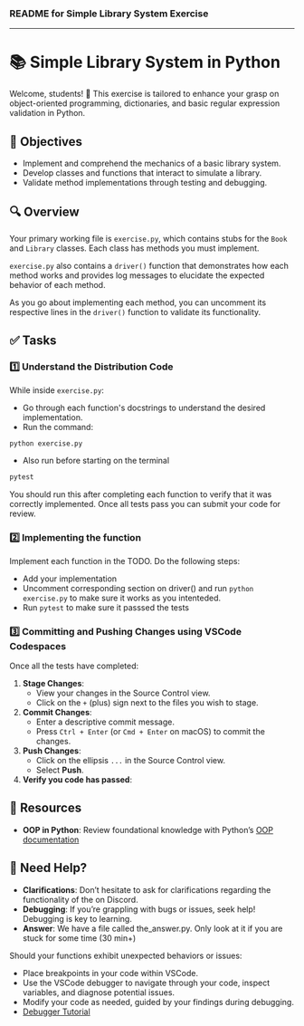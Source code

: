 ### README for Simple Library System Exercise

---

# 📚 Simple Library System in Python

Welcome, students! 🚀 This exercise is tailored to enhance your grasp on object-oriented programming, dictionaries, and basic regular expression validation in Python.

## 🎯 Objectives

- Implement and comprehend the mechanics of a basic library system.
- Develop classes and functions that interact to simulate a library.
- Validate method implementations through testing and debugging.

## 🔍 Overview

Your primary working file is `exercise.py`, which contains stubs for the `Book` and `Library` classes. Each class has methods you must implement.

`exercise.py` also contains a `driver()` function that demonstrates how each method works and provides log messages to elucidate the expected behavior of each method. 

As you go about implementing each method, you can uncomment its respective lines in the `driver()` function to validate its functionality.

## ✅ Tasks

### 1️⃣ Understand the Distribution Code

While inside `exercise.py`:
- Go through each function's docstrings to understand the desired implementation.
- Run the command:

```bash
python exercise.py
````

- Also run before starting on the terminal

````bash
pytest
````

You should run this after completing each function to verify that it was correctly implemented. Once
all tests pass you can submit your code for review.

### 2️⃣ Implementing the function

Implement each function in the TODO. Do the following steps:

- Add your implementation
- Uncomment corresponding section on driver() and run `python exercise.py` to make
sure it works as you intenteded.
- Run `pytest` to make sure it passsed the tests


### 3️⃣ Committing and Pushing Changes using VSCode Codespaces

Once all the tests have completed:

1. **Stage Changes**: 
   - View your changes in the Source Control view.
   - Click on the `+` (plus) sign next to the files you wish to stage.
2. **Commit Changes**: 
   - Enter a descriptive commit message.
   - Press `Ctrl + Enter` (or `Cmd + Enter` on macOS) to commit the changes.
3. **Push Changes**: 
   - Click on the ellipsis `...` in the Source Control view.
   - Select **Push**.
4. **Verify you code has passed**: 


## 📘 Resources

- **OOP in Python**: Review foundational knowledge with Python’s [OOP documentation](https://docs.python.org/3/tutorial/classes.html)
## 🤔 Need Help?

- **Clarifications**: Don’t hesitate to ask for clarifications regarding the functionality of the on Discord.
- **Debugging**: If you’re grappling with bugs or issues, seek help! Debugging is key to learning.
- **Answer**: We have a file called the_answer.py. Only look at it if you are stuck for some time (30 min+)

Should your functions exhibit unexpected behaviors or issues:
- Place breakpoints in your code within VSCode.
- Use the VSCode debugger to navigate through your code, inspect variables, and diagnose potential issues.
- Modify your code as needed, guided by your findings during debugging.
- [Debugger Tutorial](https://www.youtube.com/watch?v=7qZBwhSlfOo&t=7s)